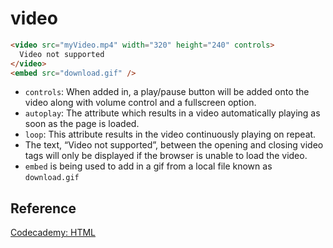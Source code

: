 # video

```html
<video src="myVideo.mp4" width="320" height="240" controls>
  Video not supported
</video>
<embed src="download.gif" />
```

- `controls`: When added in, a play/pause button will be added onto the video along with volume control and a fullscreen option.
- `autoplay`: The attribute which results in a video automatically playing as soon as the page is loaded.
- `loop`: This attribute results in the video continuously playing on repeat.
- The text, “Video not supported”, between the opening and closing video tags will only be displayed if the browser is unable to load the video.
- `embed` is being used to add in a gif from a local file known as `download.gif`

## Reference

[Codecademy: HTML](www.codecademy.com)
